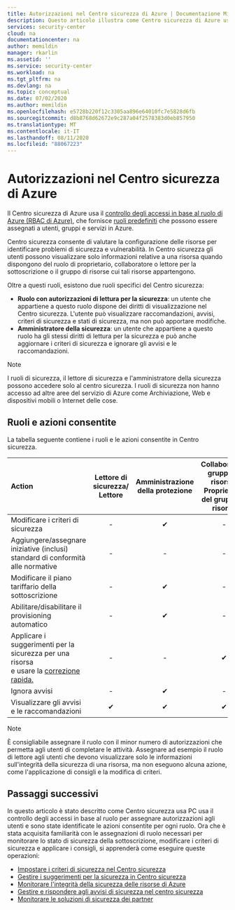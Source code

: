 ```yaml
---
title: Autorizzazioni nel Centro sicurezza di Azure | Documentazione Microsoft
description: Questo articolo illustra come Centro sicurezza di Azure usa il controllo degli accessi in base al ruolo per assegnare autorizzazioni agli utenti e identificare le azioni consentite per ogni ruolo.
services: security-center
cloud: na
documentationcenter: na
author: memildin
manager: rkarlin
ms.assetid: ''
ms.service: security-center
ms.workload: na
ms.tgt_pltfrm: na
ms.devlang: na
ms.topic: conceptual
ms.date: 07/02/2020
ms.author: memildin
ms.openlocfilehash: e5728b220f12c3305aa896e64010fc7e5828d6fb
ms.sourcegitcommit: d8b8768d62672e9c287a04f2578383d0eb857950
ms.translationtype: MT
ms.contentlocale: it-IT
ms.lasthandoff: 08/11/2020
ms.locfileid: "88067223"
---
```

# <a name="permissions-in-azure-security-center"></a>Autorizzazioni nel Centro sicurezza di Azure

Il Centro sicurezza di Azure usa il [controllo degli accessi in base al ruolo di Azure (RBAC di Azure)](../role-based-access-control/role-assignments-portal.md), che fornisce [ruoli predefiniti](../role-based-access-control/built-in-roles.md) che possono essere assegnati a utenti, gruppi e servizi in Azure.

Centro sicurezza consente di valutare la configurazione delle risorse per identificare problemi di sicurezza e vulnerabilità. In Centro sicurezza gli utenti possono visualizzare solo informazioni relative a una risorsa quando dispongono del ruolo di proprietario, collaboratore o lettore per la sottoscrizione o il gruppo di risorse cui tali risorse appartengono.

Oltre a questi ruoli, esistono due ruoli specifici del Centro sicurezza:

* **Ruolo con autorizzazioni di lettura per la sicurezza**: un utente che appartiene a questo ruolo dispone dei diritti di visualizzazione nel Centro sicurezza. L'utente può visualizzare raccomandazioni, avvisi, criteri di sicurezza e stati di sicurezza, ma non può apportare modifiche.
* **Amministratore della sicurezza**: un utente che appartiene a questo ruolo ha gli stessi diritti di lettura per la sicurezza e può anche aggiornare i criteri di sicurezza e ignorare gli avvisi e le raccomandazioni.

> [!NOTE]
> I ruoli di sicurezza, il lettore di sicurezza e l'amministratore della sicurezza possono accedere solo al centro sicurezza. I ruoli di sicurezza non hanno accesso ad altre aree del servizio di Azure come Archiviazione, Web e dispositivi mobili o Internet delle cose.
>

## <a name="roles-and-allowed-actions"></a>Ruoli e azioni consentite

La tabella seguente contiene i ruoli e le azioni consentite in Centro sicurezza.

|Action|Lettore di sicurezza/ <br> Lettore |Amministrazione della protezione  |Collaboratore gruppo di risorse/ <br> Proprietario del gruppo di risorse  |Collaboratore alla sottoscrizione  |Proprietario della sottoscrizione  |
|:--- |:---:|:---:|:---:|:---:|:---:|
|Modificare i criteri di sicurezza|-|✔|-|-|✔|
|Aggiungere/assegnare iniziative (inclusi) standard di conformità alle normative|-|-|-|-|✔|
|Modificare il piano tariffario della sottoscrizione|-|✔|-|-|✔|
|Abilitare/disabilitare il provisioning automatico|-|✔|-|✔|✔|
|Applicare i suggerimenti per la sicurezza per una risorsa</br> e usare la [correzione rapida.](security-center-remediate-recommendations.md#quick-fix-remediation)|-|-|✔|✔|✔|
|Ignora avvisi|-|✔|-|✔|✔|
|Visualizzare gli avvisi e le raccomandazioni|✔|✔|✔|✔|✔|

> [!NOTE]
> È consigliabile assegnare il ruolo con il minor numero di autorizzazioni che permetta agli utenti di completare le attività. Assegnare ad esempio il ruolo di lettore agli utenti che devono visualizzare solo le informazioni sull'integrità della sicurezza di una risorsa, ma non eseguono alcuna azione, come l'applicazione di consigli e la modifica di criteri.
>
>

## <a name="next-steps"></a>Passaggi successivi
In questo articolo è stato descritto come Centro sicurezza usa PC usa il controllo degli accessi in base al ruolo per assegnare autorizzazioni agli utenti e sono state identificate le azioni consentite per ogni ruolo. Ora che è stata acquisita familiarità con le assegnazioni di ruolo necessari per monitorare lo stato di sicurezza della sottoscrizione, modificare i criteri di sicurezza e applicare i consigli, si apprenderà come eseguire queste operazioni:

- [Impostare i criteri di sicurezza nel Centro sicurezza](tutorial-security-policy.md)
- [Gestire i suggerimenti per la sicurezza in Centro sicurezza](security-center-recommendations.md)
- [Monitorare l'integrità della sicurezza delle risorse di Azure](security-center-monitoring.md)
- [Gestire e rispondere agli avvisi di sicurezza nel centro sicurezza](security-center-managing-and-responding-alerts.md)
- [Monitorare le soluzioni di sicurezza dei partner](security-center-partner-solutions.md)
